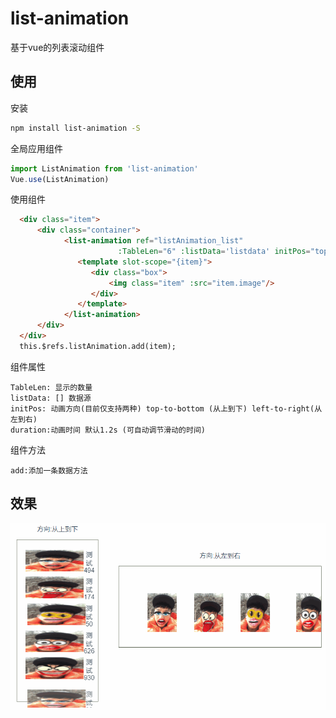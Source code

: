 # list-animation

基于vue的列表滚动组件

## 使用

安装
``` bash
npm install list-animation -S
```

全局应用组件
``` javascript
import ListAnimation from 'list-animation'
Vue.use(ListAnimation)
```

使用组件
``` html
  <div class="item">
      <div class="container">
            <list-animation ref="listAnimation_list"
                        :TableLen="6" :listData='listdata' initPos="top-to-bottom" duration="1.2s">
               <template slot-scope="{item}">
                  <div class="box">
                      <img class="item" :src="item.image"/>
                  </div>
               </template>
            </list-animation>
      </div>
  </div>
  this.$refs.listAnimation.add(item);
```

组件属性
```
TableLen: 显示的数量
listData: [] 数据源
initPos: 动画方向(目前仅支持两种) top-to-bottom (从上到下) left-to-right(从左到右)
duration:动画时间 默认1.2s (可自动调节滑动的时间)
```

组件方法
```
add:添加一条数据方法

```



## 效果
![image](https://raw.githubusercontent.com/qq1060844713/list-animation/master/screen.gif)
